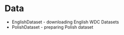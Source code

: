 # Data

- EnglishDataset - downloading English WDC Datasets
- PolishDataset - preparing Polish dataset
